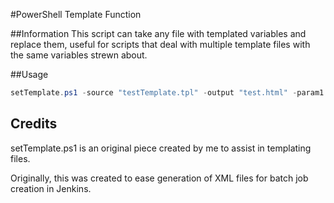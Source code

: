 #PowerShell Template Function

##Information
This script can take any file with templated variables and replace them, useful for scripts that deal with multiple template files with the same variables strewn about.

##Usage
```powershell
setTemplate.ps1 -source "testTemplate.tpl" -output "test.html" -param1 "banana" -param2 "waffle" -param3 "golf cart"
```

## Credits
setTemplate.ps1 is an original piece created by me to assist in templating files.

Originally, this was created to ease generation of XML files for batch job creation in Jenkins.